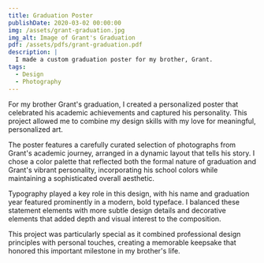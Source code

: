 ```yaml
---
title: Graduation Poster
publishDate: 2020-03-02 00:00:00
img: /assets/grant-graduation.jpg
img_alt: Image of Grant's Graduation
pdf: /assets/pdfs/grant-graduation.pdf
description: |
  I made a custom graduation poster for my brother, Grant.
tags:
  - Design
  - Photography
---
```


For my brother Grant's graduation, I created a personalized poster that celebrated his academic achievements and captured his personality. This project allowed me to combine my design skills with my love for meaningful, personalized art.

The poster features a carefully curated selection of photographs from Grant's academic journey, arranged in a dynamic layout that tells his story. I chose a color palette that reflected both the formal nature of graduation and Grant's vibrant personality, incorporating his school colors while maintaining a sophisticated overall aesthetic.

Typography played a key role in this design, with his name and graduation year featured prominently in a modern, bold typeface. I balanced these statement elements with more subtle design details and decorative elements that added depth and visual interest to the composition.

This project was particularly special as it combined professional design principles with personal touches, creating a memorable keepsake that honored this important milestone in my brother's life.
